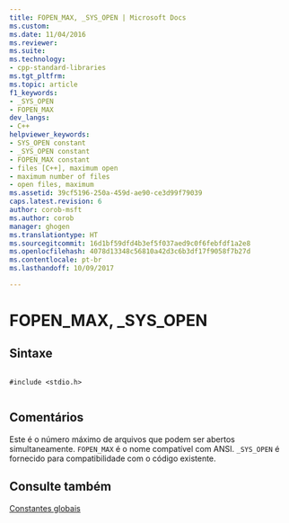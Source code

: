 ```yaml
---
title: FOPEN_MAX, _SYS_OPEN | Microsoft Docs
ms.custom: 
ms.date: 11/04/2016
ms.reviewer: 
ms.suite: 
ms.technology:
- cpp-standard-libraries
ms.tgt_pltfrm: 
ms.topic: article
f1_keywords:
- _SYS_OPEN
- FOPEN_MAX
dev_langs:
- C++
helpviewer_keywords:
- SYS_OPEN constant
- _SYS_OPEN constant
- FOPEN_MAX constant
- files [C++], maximum open
- maximum number of files
- open files, maximum
ms.assetid: 39cf5196-250a-459d-ae90-ce3d99f79039
caps.latest.revision: 6
author: corob-msft
ms.author: corob
manager: ghogen
ms.translationtype: HT
ms.sourcegitcommit: 16d1bf59dfd4b3ef5f037aed9c0f6febfdf1a2e8
ms.openlocfilehash: 4078d13348c56810a42d3c6b3df17f9058f7b27d
ms.contentlocale: pt-br
ms.lasthandoff: 10/09/2017

---
```

# <a name="fopenmax-sysopen"></a>FOPEN_MAX, _SYS_OPEN
## <a name="syntax"></a>Sintaxe  
  
```  
  
#include <stdio.h>  
  
```  
  
## <a name="remarks"></a>Comentários  
 Este é o número máximo de arquivos que podem ser abertos simultaneamente. `FOPEN_MAX` é o nome compatível com ANSI. `_SYS_OPEN` é fornecido para compatibilidade com o código existente.  
  
## <a name="see-also"></a>Consulte também  
 [Constantes globais](../c-runtime-library/global-constants.md)
